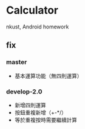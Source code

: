 # Calculator
nkust, Android homework

## fix
### master
- 基本運算功能（無四則運算）

### develop-2.0
- 新增四則運算
- 按鈕重複新增（+\-\*\/）
- 等於重複按時需要繼續計算
